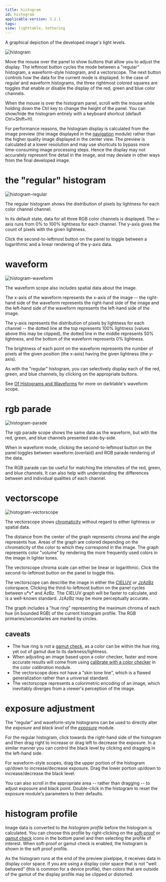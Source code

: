 ```yaml
---
title: histogram
id: histogram
applicable-version: 3.2.1
tags: 
view: lighttable, tethering
---
```


A graphical depiction of the developed image's light levels.

![histogram](./histogram/histogram.png#w50)

Move the mouse over the panel to show buttons that allow you to adjust the display. The leftmost button cycles the mode between a "regular" histogram, a waveform-style histogram, and a vectorscope. The next button controls how the data for the current mode is displayed. In the case of regular and waveform histograms, the three rightmost colored squares are toggles that enable or disable the display of the red, green and blue color channels.

When the mouse is over the histogram panel, scroll with the mouse while holding down the Ctrl key to change the height of the panel. You can show/hide the histogram entirely with a keyboard shortcut (default Ctrl+Shift+H).

For performance reasons, the histogram display is calculated from the image preview (the image displayed in the [navigation](../darkroom/navigation.md) module) rather than the higher quality image displayed in the center view. The preview is calculated at a lower resolution and may use shortcuts to bypass more time-consuming image processing steps. Hence the display may not accurately represent fine detail in the image, and may deviate in other ways from the final developed image.

# the "regular" histogram

![histogram-regular](./histogram/histogram-regular.png#w50)

The regular histogram shows the distribution of pixels by lightness for each color channel channel. 

In its default state, data for all three RGB color channels is displayed. The x-axis runs from 0% to 100% lightness for each channel. The y-axis gives the count of pixels with the given lightness.

Click the second-to-leftmost button on the panel to toggle between a logarithmic and a linear rendering of the y-axis data.

# waveform

![histogram-waveform](./histogram/histogram-waveform.png#w50)

The waveform scope also includes spatial data about the image. 

The x-axis of the waveform represents the x-axis of the image -- the right-hand side of the waveform represents the right-hand side of the image and the left-hand side of the waveform represents the left-hand side of the image. 

The y-axis represents the distribution of pixels by lightness for each channel -- the dotted line at the top represents 100% lightness (values above this may be clipped), the dotted line in the middle represents 50% lightness, and the bottom of the waveform represents 0% lightness. 

The brightness of each point on the waveform represents the number of pixels at the given position (the x-axis) having the given lightness (the y-axis).

As with the "regular" histogram, you can selectively display each of the red, green, and blue channels, by clicking on the appropriate buttons.

See [Of Histograms and Waveforms](https://www.darktable.org/2013/12/of-histograms-and-waveforms/) for more on darktable's waveform scope.

# rgb parade

![histogram-parade](./histogram/histogram-parade.png#w50)

The rgb parade scope shows the same data as the waveform, but with the red, green, and blue channels presented side-by-side. 

When in waveform mode, clicking the second-to-leftmost button on the panel toggles between waveform (overlaid) and RGB parade rendering of the data.

The RGB parade can be useful for matching the intensities of the red, green, and blue channels. It can also help with understanding the differences between and individual qualities of each channel.

# vectorscope

![histogram-vectorscope](./histogram/histogram-vectorscope.png#w50)

The vectorscope shows [chromaticity](https://en.wikipedia.org/wiki/Chromaticity) without regard to either lightness or spatial data. 

The distance from the center of the graph represents chroma and the angle represents hue. Areas of the graph are colored depending on the chromaticity of the color to which they correspond in the image. The graph represents color "volume" by rendering the more frequently used colors in the image in lighter tones.

The vectorscope chroma scale can either be linear or logarithmic. Click the second-to-leftmost button on the panel to toggle this.

The vectorscope can describe the image in either the [CIELUV](https://en.wikipedia.org/wiki/CIELUV) or [JzAzBz](https://www.osapublishing.org/oe/fulltext.cfm?uri=oe-25-13-15131&id=368272) colorspace. Clicking the third-to-leftmost button on the panel cycles between u\*v\* and AzBz. The CIELUV graph will be faster to calculate, and is a well-known standard. JzAzBz may be more perceptually accurate.

The graph includes a "hue ring" representing the maximum chroma of each hue (in bounded RGB) of the current histogram profile. The RGB primaries/secondaries are marked by circles.

## caveats

- The hue ring is not a [gamut check](../darkroom/gamut/), as a color can be within the hue ring, yet out of gamut due to its darkness/lightness.
- When adjusting an image based upon a color checker, faster and more accurate results will come from using [calibrate with a color checker](../../processing-modules/color-calibration/#extracting-settings-using-a-color-checker) in the _color calibration_ module.
- The vectorscope does not have a "skin tone line", which is a flawed generalization rather than a universal standard.
- The vectorscope represents a colorimetric encoding of an image, which inevitably diverges from a viewer's perception of the image.

# exposure adjustment

The "regular" and waveform-style histograms can be used to directly alter the _exposure_ and _black level_ of the [_exposure_](../../processing-modules/exposure.md) module.

For the regular histogram, click towards the right-hand side of the histogram and then drag right to increase or drag left to decrease the exposure. In a similar manner you can control the black level by clicking and dragging in the left-hand side.

For waveform-style scopes, drag the upper portion of the histogram up/down to increase/decrease exposure. Drag the lower portion up/down to increase/decrease the black level.  

You can also scroll in the appropriate area -- rather than dragging -- to adjust exposure and black point. Double-click in the histogram to reset the exposure module's parameters to their defaults.

# histogram profile

Image data is converted to the _histogram profile_ before the histogram is calculated. You can choose this profile by right-clicking on the [soft-proof](../darkroom/soft-proof.md) or [gamut check](../darkroom/gamut.md) icons in the bottom panel and then selecting the profile of interest. When soft-proof or gamut check is enabled, the histogram is shown in the soft proof profile.

As the histogram runs at the end of the preview pixelpipe, it receives data in display color space. If you are using a display color space that is not "well behaved" (this is common for a device profile), then colors that are outside of the gamut of the display profile may be clipped or distorted.
